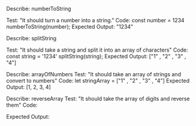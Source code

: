 Describe: numberToString

Test: "It should turn a number into a string."
Code:
  const number = 1234
  numberToString(number);
Expected Output: "1234"

Describe: splitString

Test: "It should take a string and split it into an array of characters"
Code:
  const string = '1234'
  splitString(string);
Expected Output: ["1" , "2" , "3" , "4"]

Describe: arrayOfNumbers
Test: "It should take an array of strings and convert to numbers"
Code:
  let stringArray = ["1" , "2" , "3" , "4"]
Expected Output: [1, 2, 3, 4]


Describe: reverseArray
Test: "It should take the array of digits and reverse them"
Code:
  
Expected Output: